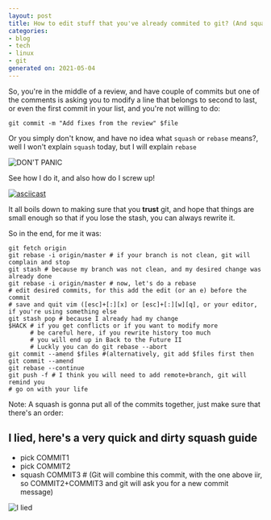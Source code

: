```yaml
---
layout: post
title: How to edit stuff that you've already commited to git? (And squash as a bonus)
categories:
- blog
- tech
- linux
- git
generated on: 2021-05-04
---
```

So, you're in the middle of a review, and have couple of commits but one of the comments is asking you to modify a line
that belongs to second to last, or even the first commit in your list, and you're not willing to do:

`git commit -m "Add fixes from the review" $file`

Or you simply don't know, and have no idea what `squash` or `rebase` means?, well I won't explain `squash` today, but I
will explain `rebase`

![DON'T PANIC](https://media.giphy.com/media/O8FdP4NKLFKcU/giphy.gif)

See how I do it, and also how do I screw up!

[![asciicast](https://asciinema.org/a/bUdcrFZRRAzCHQk2EyG7ru9mA.svg)](https://asciinema.org/a/bUdcrFZRRAzCHQk2EyG7ru9mA)

It all boils down to making sure that you **trust** git, and hope that things are small enough so that if you lose the
stash, you can always rewrite it.

So in the end, for me it was:

```
git fetch origin
git rebase -i origin/master # if your branch is not clean, git will complain and stop
git stash # because my branch was not clean, and my desired change was already done
git rebase -i origin/master # now, let's do a rebase
# edit desired commits, for this add the edit (or an e) before the commit
# save and quit vim ([esc]+[:][x] or [esc]+[:][w][q], or your editor, if you're using something else
git stash pop # because I already had my change
$HACK # if you get conflicts or if you want to modify more
      # be careful here, if you rewrite history too much
      # you will end up in Back to the Future II
      # Luckly you can do git rebase --abort
git commit --amend $files #(alternatively, git add $files first then git commit --amend
git rebase --continue
git push -f # I think you will need to add remote+branch, git will remind you
# go on with your life
```


Note: A squash is gonna put all of the commits together, just make sure that there's an order:

## I lied, here's a very quick and dirty squash guide

* pick COMMIT1
* pick COMMIT2
* squash COMMIT3 # (Git will combine this commit, with the one above iir, so COMMIT2+COMMIT3 and git will ask you for a new commit message) 

![I lied](https://media.giphy.com/media/11CCn8sSFSm2kg/giphy.gif)
